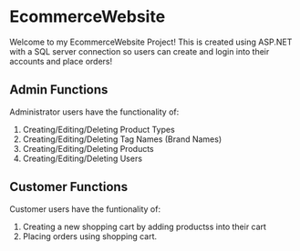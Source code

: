 # EcommerceWebsite
Welcome to my EcommerceWebsite Project! This is created using ASP.NET with a SQL server connection so users can create and login into their accounts and place orders!

Admin Functions
-------
Administrator users have the functionality of:  
1. Creating/Editing/Deleting Product Types
2. Creating/Editing/Deleting Tag Names (Brand Names)  
3. Creating/Editing/Deleting Products  
4. Creating/Editing/Deleting Users 

Customer Functions
------------
Customer users have the funtionality of:  
1. Creating a new shopping cart by adding productss into their cart
2. Placing orders using shopping cart. 



